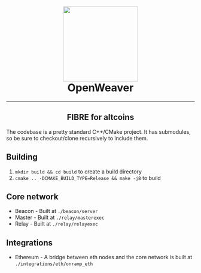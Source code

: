 <h1 align="center">
  <img height="200" src="https://github.com/marlinprotocol/OpenWeaver/blob/master/img/OpenWeaver_Black.jpg?raw=true"/><br/>OpenWeaver
</h1>

---

<h2 align="center">FIBRE for altcoins</h2>

The codebase is a pretty standard C++/CMake project. It has submodules, so be sure to checkout/clone recursively to include them.

## Building
1. `mkdir build && cd build` to create a build directory
2. `cmake .. -DCMAKE_BUILD_TYPE=Release && make -j8` to build

## Core network

- Beacon - Built at `./beacon/server`
- Master - Built at `./relay/masterexec`
- Relay - Built at `./relay/relayexec`

## Integrations

- Ethereum - A bridge between eth nodes and the core network is built at `./integrations/eth/onramp_eth`
